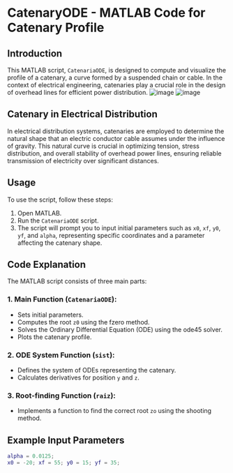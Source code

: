 # CatenaryODE - MATLAB Code for Catenary Profile

## Introduction

This MATLAB script, `CatenariaODE`, is designed to compute and visualize the profile of a catenary, a curve formed by a suspended chain or cable. In the context of electrical engineering, catenaries play a crucial role in the design of overhead lines for efficient power distribution.
![image](https://github.com/DEFITOSO/Catenary/assets/101463417/fedbd8ed-4abb-4758-8ec7-899ff0efba84)
![image](https://github.com/DEFITOSO/Catenary/assets/101463417/5cb44010-5628-41ec-b4e1-7605b1ed86ef)


## Catenary in Electrical Distribution

In electrical distribution systems, catenaries are employed to determine the natural shape that an electric conductor cable assumes under the influence of gravity. This natural curve is crucial in optimizing tension, stress distribution, and overall stability of overhead power lines, ensuring reliable transmission of electricity over significant distances.

## Usage

To use the script, follow these steps:

1. Open MATLAB.
2. Run the `CatenariaODE` script.
3. The script will prompt you to input initial parameters such as `x0`, `xf`, `y0`, `yf`, and `alpha`, representing specific coordinates and a parameter affecting the catenary shape.

## Code Explanation

The MATLAB script consists of three main parts:

### 1. Main Function (`CatenariaODE`):

- Sets initial parameters.
- Computes the root `z0` using the fzero method.
- Solves the Ordinary Differential Equation (ODE) using the ode45 solver.
- Plots the catenary profile.

### 2. ODE System Function (`sist`):

- Defines the system of ODEs representing the catenary.
- Calculates derivatives for position `y` and `z`.

### 3. Root-finding Function (`raiz`):

- Implements a function to find the correct root `zo` using the shooting method.

## Example Input Parameters

```matlab
alpha = 0.0125;
x0 = -20; xf = 55; y0 = 15; yf = 35; 
